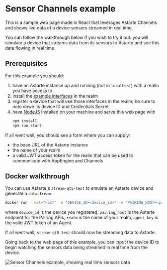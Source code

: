 # Sensor Channels example

This is a sample web page made in React that leverages Astarte Channels and shows live data of a
device sensors streamed in real time.

You can follow the walkthrough below if you wish to try it out: you will simulate a device that streams data from its sensors to Astarte and see this data flowing in real time.

## Prerequisites

For this example you should:

1. have an Astarte instance up and running (not in `localhost`) with a realm you have access to
2. install the [example interfaces](../../standard-interfaces/) in the realm
3. register a device that will use those interfaces in the realm; be sure to note down its device ID
   and Credentials Secret
4. have [NodeJS](https://nodejs.org/) installed on your machine and serve this web page with
   ```sh
   npm install
   npm run start
   ```

If all went well, you should see a form where you can supply:

- the base URL of the Astarte instance
- the name of your realm
- a valid JWT access token for the realm that can be used to communicate with AppEngine and Channels

## Docker walkthrough

You can use Astarte's `stream-qt5-test` to emulate an Astarte device and generate a `datastream`:

```sh
docker run --net="host" -e "DEVICE_ID=<device_id>" -e "PAIRING_HOST=<pairing_host>" -e "REALM=<realm>" -e "AGENT_KEY=<agent_key>" -e "IGNORE_SSL_ERRORS=true" astarte/astarte-stream-qt5-test:1.0.0-beta.1
```

where `device_id` is the device you registered, `pairing_host` is the Astarte endpoint for the
Pairing APIs, `realm` is the name of your realm, `agent_key` is the valid JWT token of an Agent.

If all went well, `stream-qt5-test` should now be streaming data to Astarte.

Going back to the web page of this example, you can input the device ID to begin watching the
sensors data being streamed in real time from the device.

![Sensor Channels example, showing real time sensors data](../images/sensor-channels.png)
